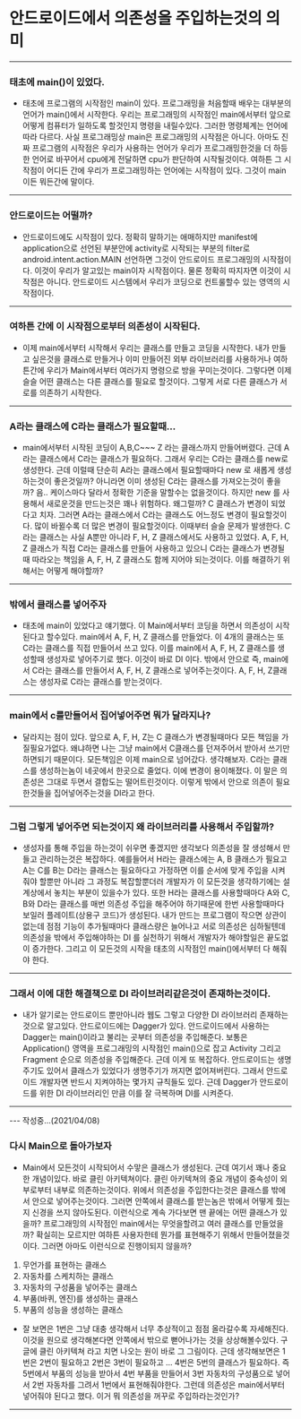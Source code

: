 # 안드로이드에서 의존성을 주입하는것의 의미
---
### 태초에 main()이 있었다.
* 태초에 프로그램의 시작점인 main이 있다. 프로그래밍을 처음할때 배우는 대부분의 언어가 main()에서 시작한다. 우리는 프로그래밍의 시작점인 main에서부터 앞으로 어떻게 컴퓨터가 일하도록 할것인지 명령을 내릴수있다.
그러한 명령체계는 언어에 따라 다르다. 사실 프로그래밍상 main은 프로그래밍의 시작점은 아니다. 아마도 진짜 프로그램의 시작점은 우리가 사용하는 언어가 우리가 프로그래밍한것을 더 하등한 언어로 바꾸어서 cpu에게 전달하면 cpu가 판단하여 시작될것이다.
여하튼 그 시작점이 어디든 간에 우리가 프로그래밍하는 언어에는 시작점이 있다. 그것이 main이든 뭐든간에 말이다.
---
### 안드로이드는 어떨까?
* 안드로이드에도 시작점이 있다. 정확히 말하기는 애매하지만 manifest에 application으로 선언된 부분안에 activity로 시작되는 부분의 filter로 android.intent.action.MAIN 선언하면 그것이 안드로이드 프로그래밍의 시작점이다.
이것이 우리가 알고있는 main이자 시작점이다. 물론 정확히 따지자면 이것이 시작점은 아니다. 안드로이드 시스템에서 우리가 코딩으로 컨트룰할수 있는 영역의 시작점이다.
---
### 여하튼 간에 이 시작점으로부터 의존성이 시작된다.
* 이제 main에서부터 시작해서 우리는 클래스를 만들고 코딩을 시작한다. 내가 만들고 싶은것을 클래스로 만들거나 이미 만들어진 외부 라이브러리를 사용하거나 여하튼간에 우리가 Main에서부터 여러가지 명령으로 방을 꾸미는것이다.
그렇다면 이제 슬슬 어떤 클래스는 다른 클래스를 필요로 할것이다. 그렇게 서로 다른 클래스가 서로를 의존하기 시작한다.
---
### A라는 클래스에 C라는 클래스가 필요할때...
* main에서부터 시작된 코딩이 A,B,C~~~ Z 라는 클래스까지 만들어버렸다. 근데 A라는 클래스에서 C라는 클래스가 필요하다. 그래서 우리는 C라는 클래스를 new로 생성한다. 근데 이럴때 단순히 A라는 클래스에서 필요할때마다
new 로 새롭게 생성하는것이 좋은것일까? 아니라면 이미 생성된 C라는 클래스를 가져오는것이 좋을까? 음.. 케이스마다 달라서 정확한 기준을 말할수는 없을것이다. 하지만 new 를 사용해서 새로운것을 만드는것은 꽤나 위험하다.
왜그럴까? C 클래스가 변경이 되었다고 치자. 그러면 A라는 클래스에서 C라는 클래스도 어느정도 변경이 필요할것이다. 많이 바뀔수록 더 많은 변경이 필요할것이다. 이때부터 슬슬 문제가 발생한다. C라는 클래스는 사실 A뿐만 아니라
F, H, Z 클래스에서도 사용하고 있었다. A, F, H, Z 클래스가 직접 C라는 클래스를 만들어 사용하고 있으니 C라는 클래스가 변경될때 따라오는 책임을 A, F, H, Z 클래스도 함께 지어야 되는것이다. 이를 해결하기 위해서는 어떻게 해야할까?
---
### 밖에서 클래스를 넣어주자
* 태초에 main이 있었다고 얘기했다. 이 Main에서부터 코딩을 하면서 의존성이 시작된다고 할수있다. main에서 A, F, H, Z 클래스를 만들었다. 이 4개의 클래스는 또 C라는 클래스를 직접 만들어서 쓰고 있다.
이를 main에서 A, F, H, Z 클래스를 생성할때 생성자로 넣어주기로 했다. 이것이 바로 DI 이다. 밖에서 안으로 즉, main에서 C라는 클래스를 만들어서 A, F, H, Z 클래스로 넣어주는것이다. A, F, H, Z클래스는 생성자로 C라는 클래스를 받는것이다.
---
### main에서 c를만들어서 집어넣어주면 뭐가 달라지나?
* 달라지는 점이 있다. 앞으로 A, F, H, Z는 C 클래스가 변경될때마다 모든 책임을 가질필요가없다. 왜냐하면 나는 그냥 main에서 C클래스를 던져주어서 받아서 쓰기만 하면되기 때문이다. 모든책임은 이제 main으로 넘어갔다.
생각해보자. C라는 클래스를 생성하는놈이 네곳에서 한곳으로 줄었다. 이에 변경이 용이해졌다. 이 말은 의존성은 그대로 두면서 결합도는 떨어트린것이다. 이렇게 밖에서 안으로 의존이 필요한것들을 집어넣어주는것을 DI라고 한다.
---
### 그럼 그렇게 넣어주면 되는것이지 왜 라이브러리를 사용해서 주입할까?
* 생성자를 통해 주입을 하는것이 쉬우면 좋겠지만 생각보다 의존성을 잘 생성해서 만들고 관리하는것은 복잡하다. 예를들어서 H라는 클래스에는 A, B 클래스가 필요고 A는 C를 B는 D라는 클래스는 필요하다고 가정하면
이를 순서에 맞게 주입을 시켜줘야 할뿐만 아니라 그 과정도 복잡할뿐더러 개발자가 이 모든것을 생각하기에는 설계상에서 놓치는 부분이 있을수가 있다. 또한 H라는 클래스를 사용할때마다 A와 C, B와 D라는 클래스를 매번
의존성 주입을 해주어야 하기때문에 한번 사용할때마다 보일러 플레이트(상용구 코드)가 생성된다. 내가 만드는 프로그램이 작으면 상관이없는데 점점 기능이 추가될때마다 클래스량은 늘어나고 서로 의존성은 심하될텐데 의존성을
밖에서 주입해야하는 DI 를 실천하기 위해서 개발자가 해야할일은 끝도없이 증가한다. 그리고 이 모든것의 시작을 태초의 시작점인 main()에서부터 다 해줘야 한다.
---
### 그래서 이에 대한 해결책으로 DI 라이브러리같은것이 존재하는것이다.
* 내가 알기로는 안드로이드 뿐만아니라 웹도 그렇고 다양한 DI 라이브러리 존재하는것으로 알고있다. 안드로이드에는 Dagger가 있다. 안드로이드에서 사용하는 Dagger는 main()이라고 불리는 곳부터 의존성을 주입해준다.
보통은 Application() 영역을 프로그래밍의 시작점인 main()으로 잡고 Activity 그리고 Fragment 순으로 의존성을 주입해준다. 근데 이게 또 복잡하다. 안드로이드는 생명주기도 있어서 클래스가 있었다가 생명주기가 꺼지면 
없어져버린다. 그래서 안드로이드 개발자면 반드시 지켜야하는 몇가지 규칙들도 있다. 근데 Dagger가 안드로이드를 위한 DI 라이브러리인 만큼 이를 잘 극복하며 DI를 시켜준다.
---



--- 작성중...(2021/04/08)
### 다시 Main으로 돌아가보자
* Main에서 모든것이 시작되어서 수맣은 클래스가 생성된다. 근데 여기서 꽤나 중요한 개념이있다. 바로 클린 아키텍쳐이다. 클린 아키텍쳐의 중요 개념이 중속성이 외부로부터 내부로 의존하는것이다. 위에서 의존성을 주입한다는것은
클래스를 밖에서 안으로 넣어주는것이다. 그러면 안쪽에서 클래스를 받는놈은 밖에서 어떻게 줬는지 신경을 쓰지 않아도된다. 이런식으로 계속 가다보면 맨 끝에는 어떤 클래스가 있을까? 프로그래밍의 시작점인 main에서는 무엇을할려고
여러 클래스를 만들었을까? 확실히는 모르지만 여하튼 사용자한테 뭔가를 표현해주기 위해서 만들어졌을것이다. 그러면 아마도 이런식으로 진행이되지 않을까?
1. 무언가를 표현하는 클래스
2. 자동차를 스케치하는 클래스
3. 자동차의 구성품을 넣어주는 클래스
4. 부품(바퀴, 엔진)를 생성하는 클래스
5. 부품의 성능을 생성하는 클래스
* 잘 보면은 1번은 그냥 대충 생각해서 너무 추상적이고 점점 올라갈수록 자세해진다. 이것을 원으로 생각해본다면 안쪽에서 밖으로 뻗어나가는 것을 상상해볼수있다. 구글에 클린 아키텍쳐 라고 치면 나오는 원이 바로 그 그림이다.
근데 생각해보면은 1번은 2번이 필요하고 2번은 3번이 필요하고 ... 4번은 5번의 클래스가 필요하다. 즉 5번에서 부품의 성능을 받아서 4번 부품을 만들어서 3번 자동차의 구성품으로 넣어서 2번 자동차를 그려서 1번에서 표현해줘야한다.
그런데 의존성은 main에서부터 넣어줘야 된다고 했다. 이거 뭐 의존성을 꺼꾸로 주입하라는것인가?
---
### 
